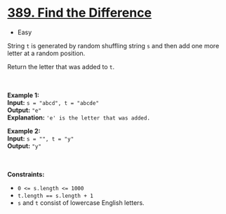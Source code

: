 # [389. Find the Difference](https://leetcode.com/problems/find-the-difference/description/?envType=daily-question&envId=2024-02-15)

- Easy

String `t` is generated by random shuffling string `s` and then add one more letter at a random position.

Return the letter that was added to `t`.

<br><br>
**Example 1:** \
**Input:** `s = "abcd", t = "abcde"` \
**Output:** `"e"` \
**Explanation:** `'e' is the letter that was added.`

**Example 2:** \
**Input:** `s = "", t = "y"` \
**Output:** `"y"`

<br><br>
**Constraints:**

- `0 <= s.length <= 1000`
- `t.length == s.length + 1`
- `s` and `t` consist of lowercase English letters.